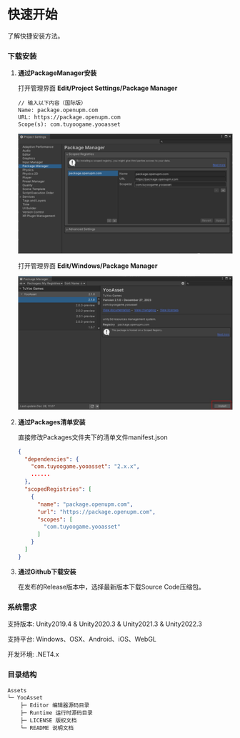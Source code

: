 # 快速开始

了解快捷安装方法。

### 下载安装

1. **通过PackageManager安装**

   打开管理界面 **Edit/Project Settings/Package Manager**

   ```
   // 输入以下内容（国际版）
   Name: package.openupm.com
   URL: https://package.openupm.com
   Scope(s): com.tuyoogame.yooasset
   ```

   ![image](./Image/QuickStart-img1.png)
   
   打开管理界面 **Edit/Windows/Package Manager**
   
   ![image](./Image/QuickStart-img2.jpg)
   
2. **通过Packages清单安装**

   直接修改Packages文件夹下的清单文件manifest.json

   ````json
   {
     "dependencies": {
       "com.tuyoogame.yooasset": "2.x.x",
       ......
     },
     "scopedRegistries": [
       {
         "name": "package.openupm.com",
         "url": "https://package.openupm.com",
         "scopes": [
           "com.tuyoogame.yooasset"
         ]
       }
     ]
   }
   ````

3. **通过Github下载安装**

   在发布的Release版本中，选择最新版本下载Source Code压缩包。

### 系统需求

支持版本: Unity2019.4 & Unity2020.3 & Unity2021.3 & Unity2022.3

支持平台: Windows、OSX、Android、iOS、WebGL

开发环境: .NET4.x

### 目录结构

````
Assets
└─ YooAsset
    ├─ Editor 编辑器源码目录
    ├─ Runtime 运行时源码目录
    ├─ LICENSE 版权文档
    └─ README 说明文档
````

